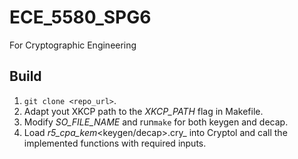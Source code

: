 # ECE_5580_SPG6
For Cryptographic Engineering 

## Build
1) `git clone <repo_url>`.
2) Adapt yout XKCP path to the _XKCP_PATH_ flag in Makefile.
3) Modify _SO_FILE_NAME_ and run`make` for both keygen and decap.
4) Load _r5_cpa_kem_<keygen/decap>.cry_ into Cryptol and call the implemented functions with required inputs.
